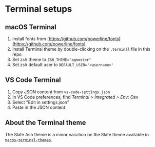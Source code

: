 # Terminal setups

## macOS Terminal

1. Install fonts from [https://github.com/powerline/fonts](https://github.com/powerline/fonts)
1. Install Terminal theme by double-clicking on the `.terminal` file in this repo
1. Set zsh theme to `ZSH_THEME="agnoster"`
1. Set zsh default user to `DEFAULT_USER="<username>"`

## VS Code Terminal

1. Copy JSON content from `vs-code-settings.json`
1. In VS Code preferences, find _Terminal > Integrated > Env: Osx_
1. Select "Edit in settings.json"
1. Paste in the JSON content


## About the Terminal theme

The Slate Ash theme is a minor variation on the Slate theme available in [`macos-terminal-themes`](https://github.com/lysyi3m/macos-terminal-themes/tree/master).
